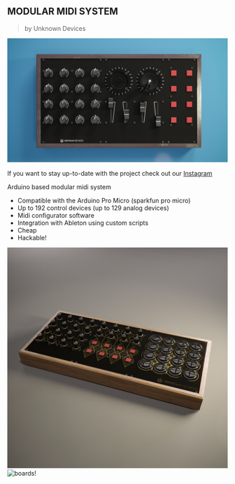## MODULAR MIDI SYSTEM 
> by Unknown Devices

![Model02](/img/model02.png "Model02")

If you want to stay up-to-date with the project check out our [Instagram](https://www.instagram.com/unwndevices/ "Instagram")

Arduino based modular midi system
- Compatible with the Arduino Pro Micro (sparkfun pro micro) 
- Up to 192 control devices (up to 129 analog devices)
- Midi configurator software
- Integration with Ableton using custom scripts
- Cheap
- Hackable!

![Model01](/img/model01.jpg "Model01")
![boards!](/img/5.jpg "boards")
